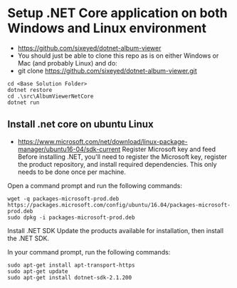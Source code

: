 # Setup .NET Core application on both Windows and Linux environment
- https://github.com/sixeyed/dotnet-album-viewer
- You should just be able to clone this repo as is on either Windows or Mac (and probably Linux) and do:
- git clone https://github.com/sixeyed/dotnet-album-viewer.git

``` 
cd <Base Solution Folder>
dotnet restore
cd .\src\AlbumViewerNetCore
dotnet run
```

## Install .net core on ubuntu Linux
- https://www.microsoft.com/net/download/linux-package-manager/ubuntu16-04/sdk-current
Register Microsoft key and feed
Before installing .NET, you'll need to register the Microsoft key, register the product repository, and install required dependencies. This only needs to be done once per machine.

Open a command prompt and run the following commands:
```
wget -q packages-microsoft-prod.deb https://packages.microsoft.com/config/ubuntu/16.04/packages-microsoft-prod.deb
sudo dpkg -i packages-microsoft-prod.deb
```

Install .NET SDK
Update the products available for installation, then install the .NET SDK.

In your command prompt, run the following commands:

```
sudo apt-get install apt-transport-https
sudo apt-get update
sudo apt-get install dotnet-sdk-2.1.200
```
